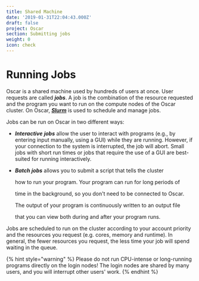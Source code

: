 ```yaml
---
title: Shared Machine
date: '2019-01-31T22:04:43.000Z'
draft: false
project: Oscar
section: Submitting jobs
weight: 0
icon: check
---
```


# Running Jobs

Oscar is a shared machine used by hundreds of users at once. User requests are called _**jobs**_. A job is the combination of the resource requested and the program you want to run on the compute nodes of the Oscar cluster. On Oscar, [_**Slurm**_](https://slurm.schedmd.com) is used to schedule and manage jobs.

Jobs can be run on Oscar in two different ways:

* _**Interactive** **jobs**_ allow the user to interact with programs \(e.g., by entering input manually, using a GUI\) while they are running. However, if your connection to the system is interrupted, the job will abort. Small jobs with short run times or jobs that require the use of a GUI are best-suited for running interactively.
* _**Batch** **jobs**_ allows you to submit a script that tells the cluster

  how to run your program. Your program can run for long periods of

  time in the background, so you don't need to be connected to Oscar.

  The output of your program is continuously written to an output file

  that you can view both during and after your program runs.

Jobs are scheduled to run on the cluster according to your account priority and the resources you request \(e.g. cores, memory and runtime\). In general, the fewer resources you request, the less time your job will spend waiting in the queue.

{% hint style="warning" %}
Please do not run CPU-intense or long-running programs directly on the login nodes! The login nodes are shared by many users, and you will interrupt other users' work.
{% endhint %}







